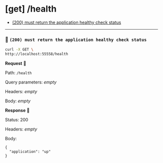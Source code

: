 # [get] /health

* [(200) must return the application healthy check status](#f8aae7dace)

---

### :chicken: `(200) must return the application healthy check status` <a name="f8aae7dace"></a>

```sh
curl -X GET \
http://localhost:55558/health
```

**Request** :egg:

Path: `/health`

Query parameters: _empty_

Headers: _empty_

Body: _empty_

**Response** :hatching_chick:

Status: 200

Headers: _empty_

Body: 

```
{
  "application": "up"
}
```
